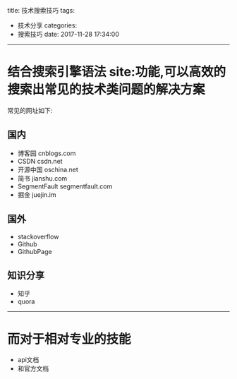 title: 技术搜索技巧
tags:
  - 技术分享
categories:
  - 搜索技巧
date: 2017-11-28 17:34:00
---

# 结合搜索引擎语法 site:功能,可以高效的搜索出常见的技术类问题的解决方案
常见的网址如下:

## 国内
- 博客园       cnblogs.com
- CSDN        csdn.net
- 开源中国      oschina.net
- 简书         jianshu.com
- SegmentFault segmentfault.com
- 掘金          juejin.im

## 国外
- stackoverflow
- Github
- GithubPage


## 知识分享
- 知乎
- quora
-----------

# 而对于相对专业的技能
- api文档
- 和官方文档